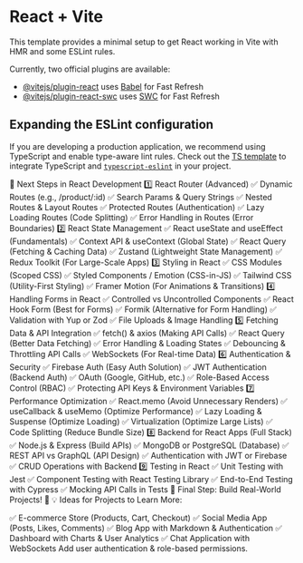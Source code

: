 # React + Vite

This template provides a minimal setup to get React working in Vite with HMR and some ESLint rules.

Currently, two official plugins are available:

- [@vitejs/plugin-react](https://github.com/vitejs/vite-plugin-react/blob/main/packages/plugin-react/README.md) uses [Babel](https://babeljs.io/) for Fast Refresh
- [@vitejs/plugin-react-swc](https://github.com/vitejs/vite-plugin-react-swc) uses [SWC](https://swc.rs/) for Fast Refresh

## Expanding the ESLint configuration

If you are developing a production application, we recommend using TypeScript and enable type-aware lint rules. Check out the [TS template](https://github.com/vitejs/vite/tree/main/packages/create-vite/template-react-ts) to integrate TypeScript and [`typescript-eslint`](https://typescript-eslint.io) in your project.


🔹 Next Steps in React Development
1️⃣ React Router (Advanced)
✅ Dynamic Routes (e.g., /product/:id)
✅ Search Params & Query Strings
✅ Nested Routes & Layout Routes
✅ Protected Routes (Authentication)
✅ Lazy Loading Routes (Code Splitting)
✅ Error Handling in Routes (Error Boundaries)
2️⃣ React State Management
✅ React useState and useEffect (Fundamentals)
✅ Context API & useContext (Global State)
✅ React Query (Fetching & Caching Data)
✅ Zustand (Lightweight State Management)
✅ Redux Toolkit (For Large-Scale Apps)
3️⃣ Styling in React
✅ CSS Modules (Scoped CSS)
✅ Styled Components / Emotion (CSS-in-JS)
✅ Tailwind CSS (Utility-First Styling)
✅ Framer Motion (For Animations & Transitions)
4️⃣ Handling Forms in React
✅ Controlled vs Uncontrolled Components
✅ React Hook Form (Best for Forms)
✅ Formik (Alternative for Form Handling)
✅ Validation with Yup or Zod
✅ File Uploads & Image Handling
5️⃣ Fetching Data & API Integration
✅ fetch() & axios (Making API Calls)
✅ React Query (Better Data Fetching)
✅ Error Handling & Loading States
✅ Debouncing & Throttling API Calls
✅ WebSockets (For Real-time Data)
6️⃣ Authentication & Security
✅ Firebase Auth (Easy Auth Solution)
✅ JWT Authentication (Backend Auth)
✅ OAuth (Google, GitHub, etc.)
✅ Role-Based Access Control (RBAC)
✅ Protecting API Keys & Environment Variables
7️⃣ Performance Optimization
✅ React.memo (Avoid Unnecessary Renders)
✅ useCallback & useMemo (Optimize Performance)
✅ Lazy Loading & Suspense (Optimize Loading)
✅ Virtualization (Optimize Large Lists)
✅ Code Splitting (Reduce Bundle Size)
8️⃣ Backend for React Apps (Full Stack)
✅ Node.js & Express (Build APIs)
✅ MongoDB or PostgreSQL (Database)
✅ REST API vs GraphQL (API Design)
✅ Authentication with JWT or Firebase
✅ CRUD Operations with Backend
9️⃣ Testing in React
✅ Unit Testing with Jest
✅ Component Testing with React Testing Library
✅ End-to-End Testing with Cypress
✅ Mocking API Calls in Tests
🔹 Final Step: Build Real-World Projects! 🚀
💡 Ideas for Projects to Learn More:

✅ E-commerce Store (Products, Cart, Checkout)
✅ Social Media App (Posts, Likes, Comments)
✅ Blog App with Markdown & Authentication
✅ Dashboard with Charts & User Analytics
✅ Chat Application with WebSockets
Add user authentication & role-based permissions.